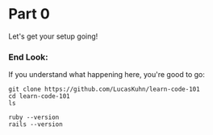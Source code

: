 # Part 0

Let's get your setup going!

### End Look:
If you understand what happening here, you're good to go:

```
git clone https://github.com/LucasKuhn/learn-code-101
cd learn-code-101
ls
```

```
ruby --version
rails --version
```

